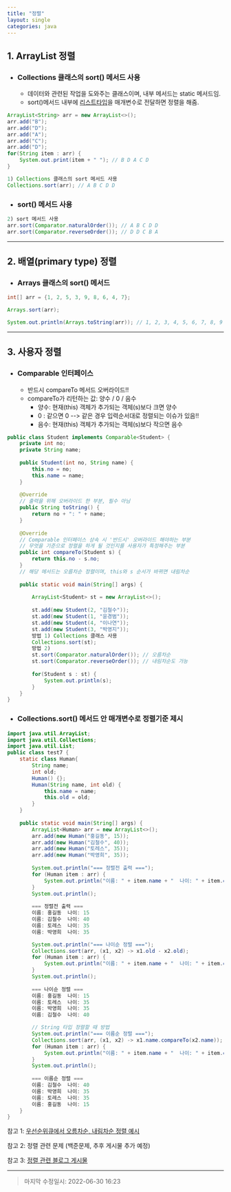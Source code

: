 ```yaml
---
title: "정렬"
layout: single
categories: java
---
```




## 1. ArrayList 정렬

- ### Collections 클래스의 sort() 메서드 사용

  - 데이터와 관련된 작업을 도와주는 클래스이며, 내부 메서드는 static 메서드임.
  - sort()메서드 내부에 <u>리스트타입</u>을 매개변수로 전달하면 정렬을 해줌.

```java
ArrayList<String> arr = new ArrayList<>();
arr.add("B");
arr.add("D");
arr.add("A");
arr.add("C");
arr.add("D");
for(String item : arr) {
    System.out.print(item + " "); // B D A C D
}

1) Collections 클래스의 sort 메서드 사용
Collections.sort(arr); // A B C D D
```

- ### sort() 메서드 사용

```java
2) sort 메서드 사용
arr.sort(Comparator.naturalOrder()); // A B C D D
arr.sort(Comparator.reverseOrder()); // D D C B A
```

------



## 2. 배열(primary type) 정렬

- ### Arrays 클래스의 sort() 메서드

```java
int[] arr = {1, 2, 5, 3, 9, 8, 6, 4, 7};

Arrays.sort(arr);

System.out.println(Arrays.toString(arr)); // 1, 2, 3, 4, 5, 6, 7, 8, 9
```

------



## 3. 사용자 정렬

- ### Comparable 인터페이스<br>

  - 반드시 compareTo 메서드 오버라이드!!
  - compareTo가 리턴하는 값: 양수 / 0 / 음수
    - 양수: 현재(this) 객체가 추가되는 객체(s)보다 크면 양수
    - 0 : 같으면 0 --> 같은 경우 입력순서대로 정렬되는 이슈가 있음!!
    - 음수: 현재(this) 객체가 추가되는 객체(s)보다 작으면 음수

```java
public class Student implements Comparable<Student> {
    private int no;
    private String name;
    
    public Student(int no, String name) {
        this.no = no;
        this.name = name;
    }
    
    @Override
    // 출력을 위해 오버라이드 한 부분, 필수 아님
    public String toString() {
        return no + ": " + name;
    }
    
    @Override
    // Comparable 인터페이스 상속 시 '반드시' 오버라이드 해야하는 부분
    // 무엇을 기준으로 정렬을 하게 될 것인지를 사용자가 특정해주는 부분
    public int compareTo(Student s) {
        return this.no - s.no;
    }
    // 해당 메서드는 오름차순 정렬이며, this와 s 순서가 바뀌면 내림차순    
    
    public static void main(String[] args) {
        
        ArrayList<Student> st = new ArrayList<>();
        
        st.add(new Student(2, "김철수"));
        st.add(new Student(1, "윤경범"));
        st.add(new Student(4, "이나연"));
        st.add(new Student(3, "박영지"));
        방법 1) Collections 클래스 사용 
        Collections.sort(st);
        방법 2)
        st.sort(Comparator.naturalOrder()); // 오름차순
        st.sort(Comparator.reverseOrder()); // 내림차순도 가능
        
        for(Student s : st) {
            System.out.println(s);
        }  
    }
}
```

### 

- ### Collections.sort() 메서드 안 매개변수로 정렬기준 제시

```java
import java.util.ArrayList;
import java.util.Collections;
import java.util.List;
public class test7 {
    static class Human{
        String name;
        int old;
        Human() {};
        Human(String name, int old) {
            this.name = name;
            this.old = old;
        }
    }
    
    public static void main(String[] args) {
        ArrayList<Human> arr = new ArrayList<>();
        arr.add(new Human("홍길동", 15));
        arr.add(new Human("김철수", 40));
        arr.add(new Human("토레스", 35));
        arr.add(new Human("박영희", 35));
        
        System.out.println("=== 정렬전 출력 ===");
        for (Human item : arr) {
            System.out.println("이름: " + item.name + "  나이: " + item.old);
        }
        System.out.println();
        
        === 정렬전 출력 ===
        이름: 홍길동  나이: 15
        이름: 김철수  나이: 40
        이름: 토레스  나이: 35
        이름: 박영희  나이: 35

        System.out.println("=== 나이순 정렬 ===");
        Collections.sort(arr, (x1, x2) -> x1.old - x2.old);
        for (Human item : arr) {
            System.out.println("이름: " + item.name + "  나이: " + item.old);
        }
        System.out.println();
        
        === 나이순 정렬 ===
        이름: 홍길동  나이: 15
        이름: 토레스  나이: 35
        이름: 박영희  나이: 35
        이름: 김철수  나이: 40

        // String 타입 정렬할 때 방법
        System.out.println("=== 이름순 정렬 ===");
        Collections.sort(arr, (x1, x2) -> x1.name.compareTo(x2.name));
        for (Human item : arr) {
            System.out.println("이름: " + item.name + "  나이: " + item.old);
        }
        System.out.println();
        
        === 이름순 정렬 ===
        이름: 김철수  나이: 40
        이름: 박영희  나이: 35
        이름: 토레스  나이: 35
        이름: 홍길동  나이: 15
    }
}
```





참고 1: [우선순위큐에서 오름차순, 내림차순 정렬 예시](https://jiyongyoon.github.io/structure&algorithm/%EC%9A%B0%EC%84%A0%EC%88%9C%EC%9C%84%ED%81%90/#2-%EC%9A%B0%EC%84%A0%EC%88%9C%EC%9C%84%ED%81%90%EC%97%90%EC%84%9C-%EC%9A%B0%EC%84%A0%EC%88%9C%EC%9C%84%EB%A5%BC-%ED%95%A0%EB%8B%B9%ED%95%98%EB%8A%94-%EC%98%88%EC%A0%9C)

참고 2: 정렬 관련 문제 (백준문제, 추후 게시물 추가 예정)

참고 3: [정렬 관련 블로그 게시물](https://hianna.tistory.com/569)

------

> 마지막 수정일시: 2022-06-30 16:23